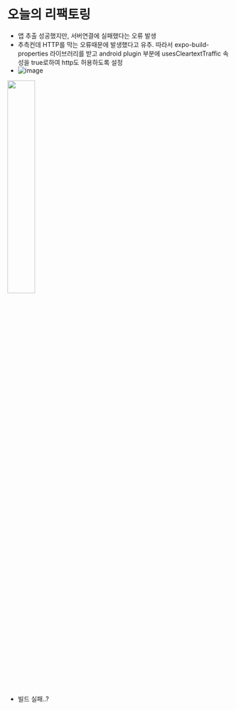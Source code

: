 # 오늘의 리팩토링
- 앱 추출 성공했지만, 서버연결에 실패했다는 오류 발생
- 추측컨데 HTTP를 막는 오류때문에 발생했다고 유추. 따라서 expo-build-properties 라이브러리를 받고 android plugin 부분에 usesCleartextTraffic 속성을 true로하여 http도 허용하도록 설정
- ![image](https://github.com/ChaeDoll/TIL/assets/108540812/5aa0abfa-3ba6-4ba9-9178-f0f850957c75)
<img src="https://github.com/ChaeDoll/TIL/assets/108540812/7d0b9add-dafe-4a92-a823-f98a422306c9" width="35%"/>

- 빌드 실패..?
